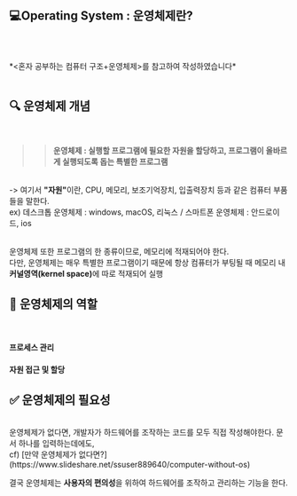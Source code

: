 :computer:<strong>Operating System : 운영체제란?</strong>
<br>
<br>
---
<br>
*<혼자 공부하는 컴퓨터 구조+운영체제>를 참고하여 작성하였습니다*
<br>
<br>

🔍 운영체제 개념
---
<br>

>> **운영체제 : 실행할 프로그램에 필요한 자원을 할당하고, 프로그램이 올바르게 실행되도록 돕는 특별한 프로그램**
<br>
-> 여기서 <strong>"자원"</strong>이란, CPU, 메모리, 보조기억장치, 입출력장치 등과 같은 컴퓨터 부품들을 말한다.
<br>
ex) 데스크톱 운영체제 : windows, macOS, 리눅스 / 스마트폰 운영체제 : 안드로이드, ios 
<br><br>

운영체제 또한 프로그램의 한 종류이므로, 메모리에 적재되어야 한다.
<br>다만, 운영체제는 매우 특별한 프로그램이기 때문에 항상 컴퓨터가 부팅될 때 메모리 내 <strong>커널영역(kernel space)</strong>에 따로 적재되어 실행




🔑 운영체제의 역할
---
<br>
<h4>프로세스 관리</h4>

<h4>자원 접근 및 할당</h4>

:white_check_mark: 운영체제의 필요성
---
<br>
운영체제가 없다면, 개발자가 하드웨어를 조작하는 코드를 모두 직접 작성해야한다. 문서 하나를 입력하는데에도, 
<br>
cf) [만약 운영체제가 없다면?](https://www.slideshare.net/ssuser889640/computer-without-os)

결국 운영체제는 <strong>사용자의 편의성</strong>을 위하여 하드웨어를 조작하고 관리하는 기능을 한다. 



